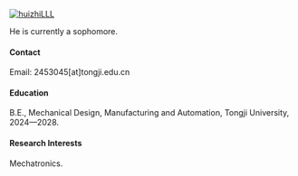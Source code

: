 

[![huizhiLLL](https://img.shields.io/badge/huizhiLLL-github-blue?logo=github)](https://github.com/huizhiLLL)

He is currently a sophomore.
#### Contact

Email: 2453045[at]tongji.edu.cn

#### Education
B.E., Mechanical Design, Manufacturing and Automation, Tongji University, 2024—2028.

#### Research Interests
Mechatronics.

